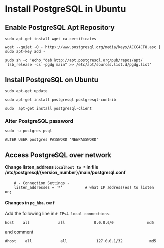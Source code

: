 # Install PostgreSQL in Ubuntu

## Enable PostgreSQL Apt Repository

```
sudo apt-get install wget ca-certificates

wget --quiet -O - https://www.postgresql.org/media/keys/ACCC4CF8.asc | sudo apt-key add -

sudo sh -c 'echo "deb http://apt.postgresql.org/pub/repos/apt/ `lsb_release -cs`-pgdg main" >> /etc/apt/sources.list.d/pgdg.list'

```

## Install PostgreSQL on Ubuntu

```
sudo apt-get update

sudo apt-get install postgresql postgresql-contrib

sudo  apt-get install postgresql-client 

```

### Alter PostgreSQL password

   `sudo -u postgres psql`

   `ALTER USER postgres PASSWORD 'NEWPASSWORD'` 
  


## Access PostgreSQL over network

#### Change listen_address `localhost to *` in  file  /etc/postgresql/{version_number}/main/postgresql.conf 
```
    # - Connection Settings - 
    listen_addresses = '*'          # what IP address(es) to listen on;     
```

#### Changes in `pg_hba.conf`

Add the following line in `# IPv4 local connections`:

	host    all             all             0.0.0.0/0               md5

and comment

	#host    all             all             127.0.0.1/32            md5
